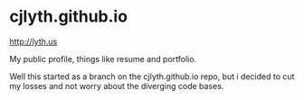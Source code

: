 cjlyth.github.io
================

http://lyth.us

My public profile, things like resume and portfolio.


Well this started as a branch on the cjlyth.github.io repo, but i decided to cut my losses and not worry about the diverging code bases. 
